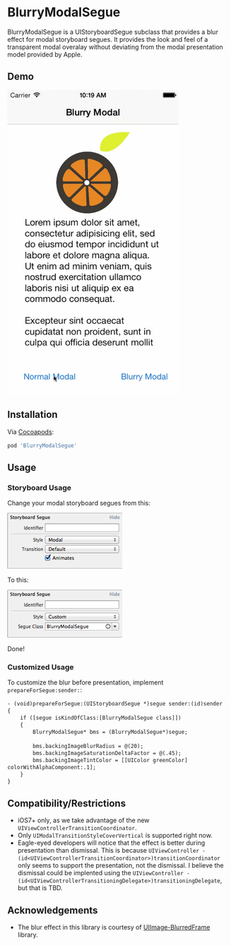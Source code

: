 # BlurryModalSegue

BlurryModalSegue is a UIStoryboardSegue subclass that provides a blur effect for modal storyboard segues.  It provides the look and feel of a transparent modal overalay without deviating from the modal presentation model provided by Apple.

## Demo
![](assets/blurry_modal.gif)

## Installation
Via [Cocoapods](http://cocoapods.org):
```ruby
pod 'BlurryModalSegue'
```

## Usage

### Storyboard Usage

Change your modal storyboard segues from this:

![](assets/modal_storyboard.png)

To this:

![](assets/blurry_modal_storyboard.png)

Done!

### Customized Usage

To customize the blur before presentation, implement ```prepareForSegue:sender:```:
```objc
- (void)prepareForSegue:(UIStoryboardSegue *)segue sender:(id)sender
{
    if ([segue isKindOfClass:[BlurryModalSegue class]])
    {
        BlurryModalSegue* bms = (BlurryModalSegue*)segue;
        
        bms.backingImageBlurRadius = @(20);
        bms.backingImageSaturationDeltaFactor = @(.45);
        bms.backingImageTintColor = [[UIColor greenColor] colorWithAlphaComponent:.1];
    }
}

```

## Compatibility/Restrictions
* iOS7+ only, as we take advantage of the new ```UIViewControllerTransitionCoordinator```.
* Only ```UIModalTransitionStyleCoverVertical``` is supported right now.
* Eagle-eyed developers will notice that the effect is better during presentation than dismissal.  This is because ```UIViewController -(id<UIViewControllerTransitionCoordinator>)transitionCoordinator``` only seems to support the presentation, not the dismissal.  I believe the dismissal could be implented using the ```UIViewController -(id<UIViewControllerTransitioningDelegate>)transitioningDelegate```, but that is TBD.

## Acknowledgements
* The blur effect in this library is courtesy of [UIImage-BlurredFrame](https://github.com/Adrian2112/UIImage-BlurredFrame) library.

